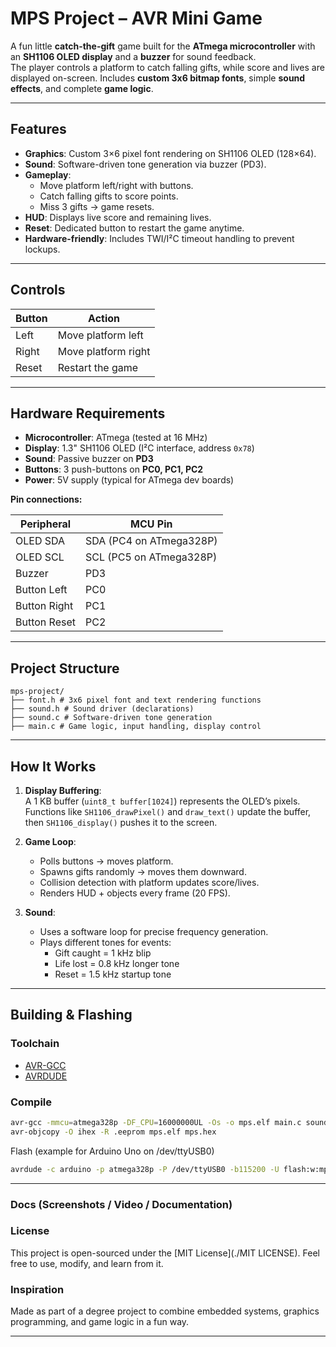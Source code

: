 # MPS Project – AVR Mini Game

A fun little **catch-the-gift** game built for the **ATmega microcontroller** with an **SH1106 OLED display** and a **buzzer** for sound feedback.  
The player controls a platform to catch falling gifts, while score and lives are displayed on-screen. Includes **custom 3x6 bitmap fonts**, simple **sound effects**, and complete **game logic**.

---

## Features

- **Graphics**: Custom 3×6 pixel font rendering on SH1106 OLED (128×64).  
- **Sound**: Software-driven tone generation via buzzer (PD3).  
- **Gameplay**: 
  - Move platform left/right with buttons.  
  - Catch falling gifts to score points.  
  - Miss 3 gifts → game resets.  
- **HUD**: Displays live score and remaining lives.  
- **Reset**: Dedicated button to restart the game anytime.  
- **Hardware-friendly**: Includes TWI/I²C timeout handling to prevent lockups.

---

## Controls

| Button | Action             |
|--------|--------------------|
| Left   | Move platform left |
| Right  | Move platform right|
| Reset  | Restart the game   |

---

## Hardware Requirements

- **Microcontroller**: ATmega (tested at 16 MHz)  
- **Display**: 1.3" SH1106 OLED (I²C interface, address `0x78`)  
- **Sound**: Passive buzzer on **PD3**  
- **Buttons**: 3 push-buttons on **PC0, PC1, PC2**  
- **Power**: 5V supply (typical for ATmega dev boards)

**Pin connections:**

| Peripheral      | MCU Pin |
|-----------------|---------|
| OLED SDA        | SDA (PC4 on ATmega328P) |
| OLED SCL        | SCL (PC5 on ATmega328P) |
| Buzzer          | PD3 |
| Button Left     | PC0 |
| Button Right    | PC1 |
| Button Reset    | PC2 |

---

## Project Structure
```
mps-project/
├── font.h # 3x6 pixel font and text rendering functions
├── sound.h # Sound driver (declarations)
├── sound.c # Software-driven tone generation
├── main.c # Game logic, input handling, display control
```

---

## How It Works

1. **Display Buffering**:  
   A 1 KB buffer (`uint8_t buffer[1024]`) represents the OLED’s pixels.  
   Functions like `SH1106_drawPixel()` and `draw_text()` update the buffer, then `SH1106_display()` pushes it to the screen.

2. **Game Loop**:  
   - Polls buttons → moves platform.  
   - Spawns gifts randomly → moves them downward.  
   - Collision detection with platform updates score/lives.  
   - Renders HUD + objects every frame (20 FPS).  

3. **Sound**:  
   - Uses a software loop for precise frequency generation.  
   - Plays different tones for events:  
     - Gift caught = 1 kHz blip  
     - Life lost = 0.8 kHz longer tone  
     - Reset = 1.5 kHz startup tone  

---

## Building & Flashing

### Toolchain
- [AVR-GCC](https://www.nongnu.org/avr-libc/)
- [AVRDUDE](https://www.nongnu.org/avrdude/)

### Compile
```bash
avr-gcc -mmcu=atmega328p -DF_CPU=16000000UL -Os -o mps.elf main.c sound.c
avr-objcopy -O ihex -R .eeprom mps.elf mps.hex
```
Flash (example for Arduino Uno on /dev/ttyUSB0)
```bash
avrdude -c arduino -p atmega328p -P /dev/ttyUSB0 -b115200 -U flash:w:mps.hex
```
---

### Docs (Screenshots / Video / Documentation)

### License

This project is open-sourced under the [MIT License](./MIT LICENSE).
Feel free to use, modify, and learn from it.

### Inspiration

Made as part of a degree project to combine embedded systems, graphics programming, and game logic in a fun way.


---
